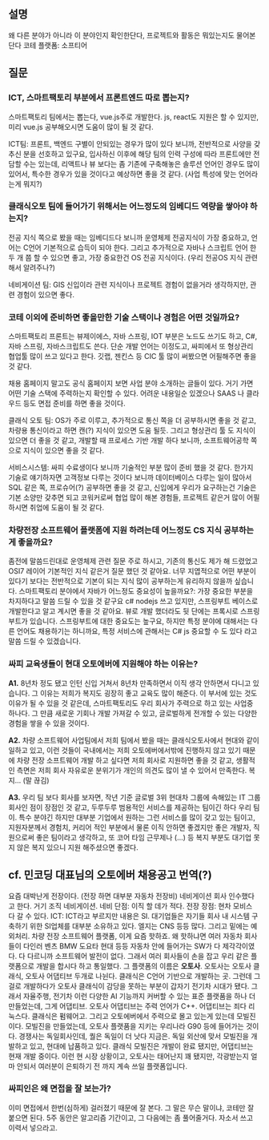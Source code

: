 ## 설명
왜 다른 분야가 아니라 이 분야인지 확인한단다, 프로젝트와 활동은 뭐있는지도 물어본단다
코테 플랫폼: 소프티어

## 질문
### ICT, 스마트팩토리 부분에서 프론트엔드 따로 뽑는지?
스마트팩토리 팀에서는 뽑는다, vue.js주로 개발한다. js, react도 지원은 할 수 있지만, 미리 vue.js 공부해오시면 도움이 많이 될 것 같다.

ICT팀: 프론트, 백엔드 구별이 안되있는 경우가 많이 있다 보니까, 전반적으로 사양을 갖추신 분을 선호하고 있구요, 입사하신 이후에 해당 팀의 인력 구성에 따라 프론트에만 전담할 수는 있는데, 리액트나 뷰 보다는 좀 기존에 구축해놓은 솔루션 언어인 경우도 많이 있어서, 특수한 경우가 있을 것이다고 예상하면 좋을 것 같다. (사업 특성에 맞는 언어라는게 뭐지?)

### 클래식오토 팀에 들어가기 위해서는 어느정도의 임베디드 역량을 쌓아야 하는지?
전공 지식 쪽으로 봤을 때는 임베디드다 보니까 운영체제 전공지식이 가장 중요하고, 언어는 C언어 기본적으로 습득이 되야 한다. 그리고 추가적으로 자바나 스크립트 언어 한두 개 쯤 할 수 있으면 좋고, 가장 중요한건 OS 전공 지식이다. (우리 전공OS 지식 관련해서 알려주나?)

네비게이션 팀: GIS 신입이라 관련 지식이나 프로젝트 경험이 없을거라 생각하지만, 관련 경험이 있으면 좋다.

### 코테 이외에 준비하면 좋을만한 기술 스택이나 경험은 어떤 것일까요?
스마트팩토리 프론트는 뷰제이에스, 자바 스프링, IOT 부분은 노드도 쓰기도 하고, C#, 자바 스프링, 자바스크립트도 쓴다. 단순 개발 언어는 이정도고, 싸피에서 또 형상관리 협업툴 많이 쓰고 있다고 한다. 깃랩, 젠킨스 등 CIC 툴 많이 써봤으면 어필해주면 좋을 것 같다.

채용 홈페이지 말고도 공식 홈페이지 보면 사업 분야 소개하는 글들이 있다. 거기 가면 어떤 기술 스택에 주력하는지 확인할 수 있다. 어려운 내용일순 있겠으나 SAAS 나 클라우드 등도 면접 준비를 하면 좋을 것이다. 

클래식 오토 팀: OS가 주로 이루고, 추가적으로 통신 쪽을 더 공부하시면 좋을 것 같고, 차량용 통신이라고 하면 캔(?) 지식이 있으면 도움 될듯. 그리고 형상관리 툴 도 지식이 있으면 더 좋을 것 같고, 개발할 때 프로세스 기반 개발 하다 보니까, 소프트웨어공학 쪽으로 지식이 있으면 좋을 것 같다.

서비스시스템: 싸피 수료생이다 보니까 기술적인 부분 많이 준비 했을 것 같다. 한가지 기술로 얘기하자면 고객정보 다루는 것이다 보니까 데이터베이스 다루는 일이 많아서 SQL 같은 쪽, 프로슈어(?) 공부하면 좋을 것 같고, 신입에게 우리가 요구하는건 기술은 기본 소양만 갖추면 되고 코워커로써 협업 많이 해본 경험들, 프로젝트 같은거 많이 어필 하시면 취업에 도움이 될 것 같다.

### 차량전장 소프트웨어 플랫폼에 지원 하려는데 어느정도 CS 지식 공부하는게 좋을까요?
좀전에 말씀드린대로 운영체제 관련 질문 주로 하시고, 기존의 통신도 제가 해 드렸었고 OSI7 레이어 기본적인 지식 같은거 질문 했던 것 같아요. 너무 지엽적으로 어떤 부분이 있다기 보다는 전반적으로 기본이 되는 지식 많이 공부하는게 유리하지 않을까 싶습니다.
스마트팩토리 분야에서 자바가 어느정도 중요성이 높을까요?: 가장 중요한 부분을 차지하다고 말씀 드릴 수 있을 것 같구요 c# nodejs 쓰고 있지만, 스프링부트 베이스로 개발한다고 알고 계시면 좋을 것 같아요. 뷰로 개발 했더라도 뒷 단에는 프록시로 스프링부트가 있습니다. 스프링부트에 대한 중요도는 높구요, 하지만 특정 분야에 대해서는 다른 언어도 채용하기는 하니까요, 특정 서비스에 관해서는 C# js 중요할 수 도 있다 라고 말씀 드릴 수 있겠습니다.

### 싸피 교육생들이 현대 오토에버에 지원해야 하는 이유는?
**A1.** 8년차 정도 됐고 인턴 신입 거쳐서 8년차 만족하면서 이직 생각 안하면서 다니고 있습니다. 그 이유는 저희가 복지도 굉장히 좋고 교육도 많이 해준다. 이 부서에 있는 것도 이유가 될 수 있을 것 같은데, 스마트팩토리도 우리 회사가 주력으로 하고 있는 사업중 하나다. 그 만큼 새로운 기회나 개발 가져갈 수 있고, 글로벌하게 전개할 수 있는 다양한 경험을 쌓을 수 있을 것이다.

**A2.** 차량 소프트웨어 사업팀에서 저희 팀에서 봤을 때는 클래식오토사에서 현대와 같이 일하고 있고, 이런 것들이 국내에서는 저희 오토에버에서밖에 진행하지 않고 있기 때문에 차량 전장 소프트웨어 개발 하고 싶다면 저희 회사로 지원하면 좋을 것 같고, 생활적인 측면은 저희 회사 자유로운 분위기가 개인의 의견도 많이 낼 수 있어서 만족한다. 복지... (말 끊김)

**A3.** 우리 팀 보다 회사를 보자면, 작년 기준 글로벌 3위 현대차 그룹에 속해있는 IT 그룹 회사인 점이 장점인 것 같고, 두루두루 범용적인 서비스를 제공하는 팀이긴 하다 우리 팀이. 특수 분야긴 하지만 대부분 기업에서 원하는 그런 서비스를 많이 갖고 있는 팀이고, 지원자분께서 경험치, 커리어 적인 부분에서 물론 이직 안하면 좋겠지만 좋은 개발자, 직원으로써 좋은 팀이라고 생각하고, 또 코어 타임 근무제나 (...) 등 복지 부분도 대기업 못지 않은 복지 있으니 지원 해주셨으면 좋겠다.

## cf. 민코딩 대표님의 오토에버 채용공고 번역(?)
요즘 대박난게 전장이다. (전장 하면 대부분 자동차 전장비)
네비게이션 회사 인수했다고 한다. 거기 조직 네비게이션.
네비 단점: 이직 할 데가 적다.
전장 장점: 현차 모비스 다 갈 수 있다.
ICT: ICT라고 부르지만 내용은 SI. 대기업들은 자기들 회사 내 시스템 구축하기 위한 SI업체를 대부분 소유하고 있다. 엘지는 CNS 등등 많다.
그리고 밑에는 예외처리.
차량 전장 소프트웨어 플랫폼, 이게 요즘 핫하죠. 왜 핫하냐면 여러 자동차 회사들이 다인러 벤츠 BMW 도요타 현대 등등 자동차 안에 들어가는 SW가 다 제각각이였다. 다 다르니까 소프트웨어 발전이 없다. 그래서 여러 회사들이 손을 잡고 우리 같은 플랫폼으로 개발을 합시다 하고 통일했다. 그 플랫폼의 이름은 **오토사**.
오토사는 오토사 클래식, 오토사 어댑티브 두개로 나뉜다. 클래식은 C언어 기반으로 개발하는 곳. 그런데 그걸로 개발하다가 오토사 클래식이 감당을 못하는 부분이 갑자기 전기차 시대가 됐다. 그래서 자율주행, 전기차 이런 다양한 AI 기능까지 커버할 수 있는 표준 플랫품을 하나 더 만들었는데, 그게 어댑티브. 오토사 어댑티브는 주력 언어가 C++. 어댑티브는 죄다 리눅스다. 클래식은 펌웨어고.
그리고 오토에버에서 주력으로 몰고 있는게 있는데 모빌진이다. 모빌진을 만들었는데, 오토사 플랫품을 지키는 우리나라 G90 등에 들어가는 것이다. 경쟁사는 독일회사인데, 퀄은 독일이 더 낫다 지금은. 독일 외산에 맞서 모빌진을 개발하고 있고, 현대에 납품하고 있다. 클래식 모빌진은 개발이 완료 됐지만, 어댑티브는 현재 개발 중이다. 이런 현 시장 상황이고, 오토사는 태어난지 꽤 됐지만, 각광받는지 얼마 안되서 여러분이 은퇴하기 전 까지 계속 쓰일 플랫폼입니다.

### 싸피인은 왜 면접을 잘 보는가?
이미 면접에서 한번(심하게) 걸러졌기 때문에 잘 본다. 그 말은 무슨 말이냐, 코테만 잘 붙으면 된다.
5주 동안은 알고리즘 기간이고, 그 다음에는 좀 풀어줄거다. 자소서 쓰고 이력서 넣으라고.